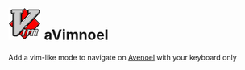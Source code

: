 # ![Logo](assets/avimnoel64x64.png) aVimnoel

Add a vim-like mode to navigate on [Avenoel](https://avenoel.org) with your keyboard only
